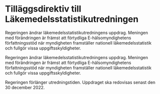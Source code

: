 # Tilläggsdirektiv till Läkemedelsstatistikutredningen

Regeringen ändrar läkemedelsstatistikutredningens uppdrag. Meningen med förändringen är främst att förtydliga E-hälsomyndighetens författningsstöd när myndigheten framställer nationell läkemedelsstatistik och fullgör vissa uppgiftsskyldigheter.

Regeringen ändrar läkemedelsstatistikutredningens uppdrag. Meningen med förändringen är främst att förtydliga E-hälsomyndighetens författningsstöd när myndigheten framställer nationell läkemedelsstatistik och fullgör vissa uppgiftsskyldigheter.

Regeringen förlänger utredningstiden. Uppdraget ska redovisas senast den 30 december 2022.

